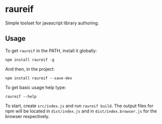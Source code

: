 # raureif

Simple toolset for javascript library authoring.

## Usage

To get `raureif` in the PATH, install it globally:
```
npm install raureif -g
```

And then, in the project:
```
npm install raureif --save-dev
```

To get basic usage help type:
```
raureif --help
```

To start, create `src/index.js` and run `raureif build`. The output files
for npm will be located in `dist/index.js` and in `dist/index.browser.js` for
the browser respectively.
